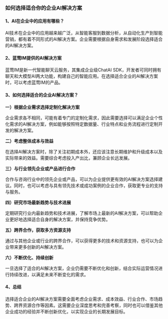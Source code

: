 ### 如何选择适合你的企业AI解决方案

#### 1、AI在企业中的应用有哪些？

AI技术在企业中的应用越来越广泛，从智能客服到数据分析，从自动化生产到智能营销，都有着不同形式的AI解决方案。企业需要根据自身需求和发展阶段选择适合的AI解决方案。

#### 2、蓝莺IM提供的AI解决方案

蓝莺IM是新一代智能聊天云服务，其集成企业级ChatAI SDK，开发者可同时拥有聊天和大模型AI两大功能，构建自己的智能应用。在选择适合企业的AI解决方案时，可以考虑蓝莺IM的产品。

#### 3、如何选择适合的企业AI解决方案？

**一）根据企业需求选择定制化解决方案**

企业需求各不相同，可能有着专门的定制化需求，因此需要选择可以满足企业个性化需求的AI解决方案，例如能够按照特定数据量、行业特点和业务流程进行定制开发的解决方案。

**二）考虑整体成本与效益** 

在选择AI解决方案时，除了关注初期成本外，还应该注意长期维护和升级成本以及实际带来的效益。需要综合考虑投入产出比，兼顾企业长远发展。

**三）与行业领先企业或产品进行合作**

合作与咨询行业中的领先企业或产品，可以为企业提供更有效的AI解决方案选择建议。同时，也可以考虑与具有领先技术或成功案例的企业合作，获取更专业的支持与服务。

**四）研究市场最新趋势与技术进展**

定期研究行业内最新趋势和技术进展，了解市场上最新的AI解决方案，可以帮助企业更好地选择适合自身的解决方案，并保持竞争优势。

**五）跨界合作，获取多方资源支持**

通过与其他企业或行业的跨界合作，可以获得更多的技术和资源支持，也可以为企业带来更多创新的AI解决方案。

**六）不断优化、持续创新**

一旦选择了适合的AI解决方案，企业仍需要不断优化和创新，结合实际运营情况进行持续改进，以满足未来不断变化的需求。

#### 4、总结

选择适合企业的AI解决方案需要全面考虑企业需求、成本效益、行业合作、市场趋势、跨界资源合作等因素。这需要企业深度思考和完善考察，同时也可以借鉴其他企业成功的经验并不断创新优化，以实现企业的长期发展目标。